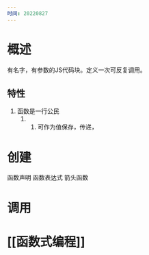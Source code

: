 ```yaml
---
时间: 20220827
---
```

# 概述
有名字，有参数的JS代码块。定义一次可反复调用。
## 特性
1. 函数是一行公民
	1. 1. 可作为值保存，传递，
# 创建
函数声明
函数表达式
箭头函数
# 调用
# [[函数式编程]]
